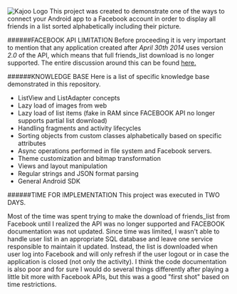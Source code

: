 <img alt="Kajoo Logo" src="http://kajoo.com.br/imagens/facebook.png"> 
This project was created to demonstrate one of the ways to connect your Android app to a Facebook account in order to display all friends in a list sorted alphabetically including their picture.

######FACEBOOK API LIMITATION
Before proceeding it is very important to mention that any application created after _April_ _30th_ _2014_ uses version _2.0_ of the API, which means that full friends_list download is no longer supported. The entire discussion around this can be found [here.](https://developers.facebook.com/bugs/1502515636638396)

######KNOWLEDGE BASE
Here is a list of specific knowledge base demonstrated in this repository.
- ListView and ListAdapter concepts
- Lazy load of images from web
- Lazy load of list items (fake in RAM since FACEBOOK API no longer supports partial list download)
- Handling fragments and activity lifecycles
- Sorting objects from custom classes alphabetically based on specific attributes
- Async operations performed in file system and Facebook servers.
- Theme customization and bitmap transformation
- Views and layout manipulation
- Regular strings and JSON format parsing
- General Android SDK

######TIME FOR IMPLEMENTATION
This project was executed in TWO DAYS.

Most of the time was spent trying to make the download of friends_list from Facebook until I realized the API was no longer supported and FACEBOOK documentation was not updated. Since time was limited, I wasn't able to handle user list in an appropriate SQL database and leave one service responsible to maintain it updated. Instead, the list is downloaded when user log into Facebook and will only refresh if the user logout or in case the application is closed (not only the activity).
I think the code documentation is also poor and for sure I would do several things differently after playing a little bit more with Facebook APIs, but this was a good "first shot" based on time restrictions.
